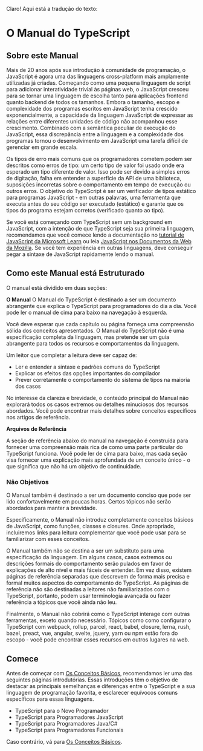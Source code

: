 Claro! Aqui está a tradução do texto:

# O Manual do TypeScript

## Sobre este Manual

Mais de 20 anos após sua introdução à comunidade de programação, o JavaScript é agora uma das linguagens cross-platform mais amplamente utilizadas já criadas. Começando como uma pequena linguagem de script para adicionar interatividade trivial às páginas web, o JavaScript cresceu para se tornar uma linguagem de escolha tanto para aplicações frontend quanto backend de todos os tamanhos. Embora o tamanho, escopo e complexidade dos programas escritos em JavaScript tenha crescido exponencialmente, a capacidade da linguagem JavaScript de expressar as relações entre diferentes unidades de código não acompanhou esse crescimento. Combinado com a semântica peculiar de execução do JavaScript, essa discrepância entre a linguagem e a complexidade dos programas tornou o desenvolvimento em JavaScript uma tarefa difícil de gerenciar em grande escala.

Os tipos de erro mais comuns que os programadores cometem podem ser descritos como erros de tipo: um certo tipo de valor foi usado onde era esperado um tipo diferente de valor. Isso pode ser devido a simples erros de digitação, falha em entender a superfície da API de uma biblioteca, suposições incorretas sobre o comportamento em tempo de execução ou outros erros. O objetivo do TypeScript é ser um verificador de tipos estático para programas JavaScript - em outras palavras, uma ferramenta que executa antes do seu código ser executado (estático) e garante que os tipos do programa estejam corretos (verificado quanto ao tipo).

Se você está começando com TypeScript sem um background em JavaScript, com a intenção de que TypeScript seja sua primeira linguagem, recomendamos que você comece lendo a documentação no [tutorial de JavaScript da Microsoft Learn](https://developer.microsoft.com/pt-br/javascript/) ou leia [JavaScript nos Documentos da Web da Mozilla](https://developer.mozilla.org/pt-BR/docs/Web/JavaScript/Guide). Se você tem experiência em outras linguagens, deve conseguir pegar a sintaxe de JavaScript rapidamente lendo o manual.

## Como este Manual está Estruturado

O manual está dividido em duas seções:

**O Manual**
O Manual do TypeScript é destinado a ser um documento abrangente que explica o TypeScript para programadores do dia a dia. Você pode ler o manual de cima para baixo na navegação à esquerda.

Você deve esperar que cada capítulo ou página forneça uma compreensão sólida dos conceitos apresentados. O Manual do TypeScript não é uma especificação completa da linguagem, mas pretende ser um guia abrangente para todos os recursos e comportamentos da linguagem.

Um leitor que completar a leitura deve ser capaz de:
- Ler e entender a sintaxe e padrões comuns do TypeScript
- Explicar os efeitos das opções importantes do compilador
- Prever corretamente o comportamento do sistema de tipos na maioria dos casos

No interesse da clareza e brevidade, o conteúdo principal do Manual não explorará todos os casos extremos ou detalhes minuciosos dos recursos abordados. Você pode encontrar mais detalhes sobre conceitos específicos nos artigos de referência.

**Arquivos de Referência**

A seção de referência abaixo do manual na navegação é construída para fornecer uma compreensão mais rica de como uma parte particular do TypeScript funciona. Você pode ler de cima para baixo, mas cada seção visa fornecer uma explicação mais aprofundada de um conceito único - o que significa que não há um objetivo de continuidade.

### Não Objetivos

O Manual também é destinado a ser um documento conciso que pode ser lido confortavelmente em poucas horas. Certos tópicos não serão abordados para manter a brevidade.

Especificamente, o Manual não introduz completamente conceitos básicos de JavaScript, como funções, classes e closures. Onde apropriado, incluiremos links para leitura complementar que você pode usar para se familiarizar com esses conceitos.

O Manual também não se destina a ser um substituto para uma especificação da linguagem. Em alguns casos, casos extremos ou descrições formais do comportamento serão pulados em favor de explicações de alto nível e mais fáceis de entender. Em vez disso, existem páginas de referência separadas que descrevem de forma mais precisa e formal muitos aspectos do comportamento do TypeScript. As páginas de referência não são destinadas a leitores não familiarizados com o TypeScript, portanto, podem usar terminologia avançada ou fazer referência a tópicos que você ainda não leu.

Finalmente, o Manual não cobrirá como o TypeScript interage com outras ferramentas, exceto quando necessário. Tópicos como como configurar o TypeScript com webpack, rollup, parcel, react, babel, closure, lerna, rush, bazel, preact, vue, angular, svelte, jquery, yarn ou npm estão fora do escopo - você pode encontrar esses recursos em outros lugares na web.

## Comece

Antes de começar com [Os Conceitos Básicos](https://www.typescriptlang.org/docs/handbook/2/basic-types.html), recomendamos ler uma das seguintes páginas introdutórias. Essas introduções têm o objetivo de destacar as principais semelhanças e diferenças entre o TypeScript e a sua linguagem de programação favorita, e esclarecer equívocos comuns específicos para essas linguagens.

- TypeScript para o Novo Programador
- TypeScript para Programadores JavaScript
- TypeScript para Programadores Java/C#
- TypeScript para Programadores Funcionais

Caso contrário, vá para [Os Conceitos Básicos](https://www.typescriptlang.org/docs/handbook/2/basic-types.html).